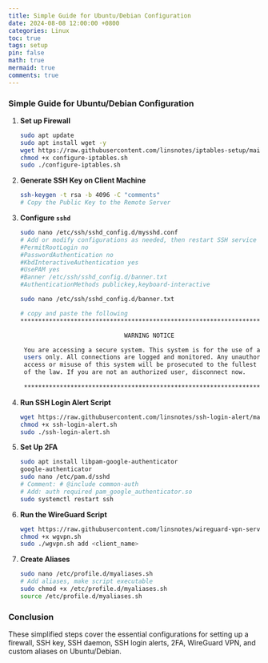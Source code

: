 ```yaml
---
title: Simple Guide for Ubuntu/Debian Configuration
date: 2024-08-08 12:00:00 +0800
categories: Linux
toc: true
tags: setup
pin: false
math: true
mermaid: true
comments: true
---
```


### Simple Guide for Ubuntu/Debian Configuration

1. **Set up Firewall**
   ```bash
   sudo apt update
   sudo apt install wget -y
   wget https://raw.githubusercontent.com/linsnotes/iptables-setup/main/configure-iptables.sh
   chmod +x configure-iptables.sh
   sudo ./configure-iptables.sh
   ```

2. **Generate SSH Key on Client Machine**
   ```bash
   ssh-keygen -t rsa -b 4096 -C "comments"
   # Copy the Public Key to the Remote Server
   ```
   
3. **Configure `sshd`**
   ```bash
   sudo nano /etc/ssh/sshd_config.d/mysshd.conf
   # Add or modify configurations as needed, then restart SSH service
   #PermitRootLogin no
   #PasswordAuthentication no
   #KbdInteractiveAuthentication yes
   #UsePAM yes
   #Banner /etc/ssh/sshd_config.d/banner.txt
   #AuthenticationMethods publickey,keyboard-interactive
   ```

   ```bash
   sudo nano /etc/ssh/sshd_config.d/banner.txt

   # copy and paste the following
   *****************************************************************************
   
                                WARNING NOTICE
   
    You are accessing a secure system. This system is for the use of authorized
    users only. All connections are logged and monitored. Any unauthorized
    access or misuse of this system will be prosecuted to the fullest extent
    of the law. If you are not an authorized user, disconnect now.
    
    *****************************************************************************
   ```

4. **Run SSH Login Alert Script**
   ```bash
   wget https://raw.githubusercontent.com/linsnotes/ssh-login-alert/main/ssh-login-alert.sh
   chmod +x ssh-login-alert.sh
   sudo ./ssh-login-alert.sh
   ```

5. **Set Up 2FA**
   ```bash
   sudo apt install libpam-google-authenticator
   google-authenticator
   sudo nano /etc/pam.d/sshd
   # Comment: # @include common-auth
   # Add: auth required pam_google_authenticator.so
   sudo systemctl restart ssh
   ```

6. **Run the WireGuard Script**
   ```bash
   wget https://raw.githubusercontent.com/linsnotes/wireguard-vpn-server-script/main/wgvpn.sh
   chmod +x wgvpn.sh
   sudo ./wgvpn.sh add <client_name>
   ```

7. **Create Aliases**
   ```bash
   sudo nano /etc/profile.d/myaliases.sh
   # Add aliases, make script executable
   sudo chmod +x /etc/profile.d/myaliases.sh
   source /etc/profile.d/myaliases.sh
   ```

### Conclusion
These simplified steps cover the essential configurations for setting up a firewall, SSH key, SSH daemon, SSH login alerts, 2FA, WireGuard VPN, and custom aliases on Ubuntu/Debian.
